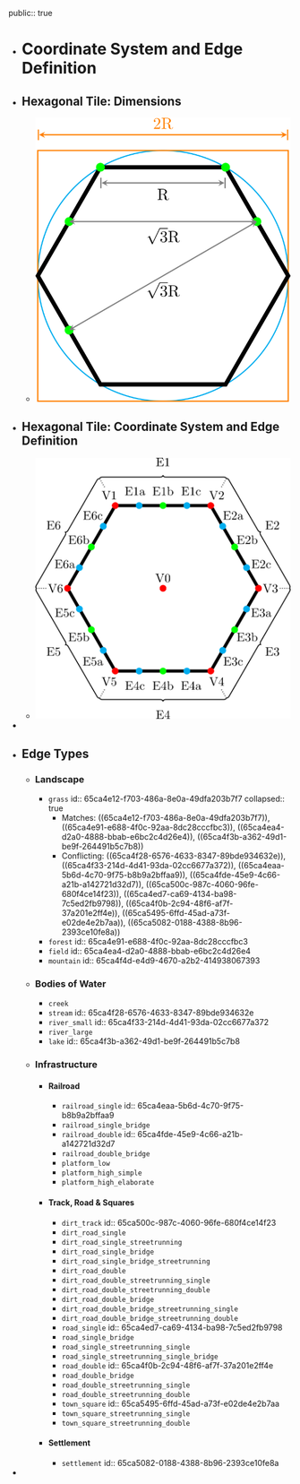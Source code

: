 public:: true

- # Coordinate System and Edge Definition
- ## Hexagonal Tile: Dimensions
	- ![hexTile_dimensions.png](../assets/hexTile_dimensions_1707745207115_0.png)
- ## Hexagonal Tile: Coordinate System and Edge Definition
	- ![hexTile_coordinate-system_edges.png](../assets/hexTile_coordinate-system_edges_1707745461853_0.png)
-
- ## Edge Types
	- ### Landscape
		- `grass`
		  id:: 65ca4e12-f703-486a-8e0a-49dfa203b7f7
		  collapsed:: true
			- Matches: ((65ca4e12-f703-486a-8e0a-49dfa203b7f7)), ((65ca4e91-e688-4f0c-92aa-8dc28cccfbc3)), ((65ca4ea4-d2a0-4888-bbab-e6bc2c4d26e4)), ((65ca4f3b-a362-49d1-be9f-264491b5c7b8))
			- Conflicting: ((65ca4f28-6576-4633-8347-89bde934632e)), ((65ca4f33-214d-4d41-93da-02cc6677a372)), ((65ca4eaa-5b6d-4c70-9f75-b8b9a2bffaa9)), ((65ca4fde-45e9-4c66-a21b-a142721d32d7)), ((65ca500c-987c-4060-96fe-680f4ce14f23)), ((65ca4ed7-ca69-4134-ba98-7c5ed2fb9798)), ((65ca4f0b-2c94-48f6-af7f-37a201e2ff4e)), ((65ca5495-6ffd-45ad-a73f-e02de4e2b7aa)), ((65ca5082-0188-4388-8b96-2393ce10fe8a))
		- `forest`
		  id:: 65ca4e91-e688-4f0c-92aa-8dc28cccfbc3
		- `field`
		  id:: 65ca4ea4-d2a0-4888-bbab-e6bc2c4d26e4
		- `mountain`
		  id:: 65ca4f4d-e4d9-4670-a2b2-414938067393
	- ### Bodies of Water
		- `creek`
		- `stream`
		  id:: 65ca4f28-6576-4633-8347-89bde934632e
		- `river_small`
		  id:: 65ca4f33-214d-4d41-93da-02cc6677a372
		- `river_large`
		- `lake`
		  id:: 65ca4f3b-a362-49d1-be9f-264491b5c7b8
	- ### Infrastructure
		- #### Railroad
			- `railroad_single`
			  id:: 65ca4eaa-5b6d-4c70-9f75-b8b9a2bffaa9
			- `railroad_single_bridge`
			- `railroad_double`
			  id:: 65ca4fde-45e9-4c66-a21b-a142721d32d7
			- `railroad_double_bridge`
			- `platform_low`
			- `platform_high_simple`
			- `platform_high_elaborate`
		- #### Track, Road & Squares
			- `dirt_track`
			  id:: 65ca500c-987c-4060-96fe-680f4ce14f23
			- `dirt_road_single`
			- `dirt_road_single_streetrunning`
			- `dirt_road_single_bridge`
			- `dirt_road_single_bridge_streetrunning`
			- `dirt_road_double`
			- `dirt_road_double_streetrunning_single`
			- `dirt_road_double_streetrunning_double`
			- `dirt_road_double_bridge`
			- `dirt_road_double_bridge_streetrunning_single`
			- `dirt_road_double_bridge_streetrunning_double`
			- `road_single`
			  id:: 65ca4ed7-ca69-4134-ba98-7c5ed2fb9798
			- `road_single_bridge`
			- `road_single_streetrunning_single`
			- `road_single_streetrunning_single_bridge`
			- `road_double`
			  id:: 65ca4f0b-2c94-48f6-af7f-37a201e2ff4e
			- `road_double_bridge`
			- `road_double_streetrunning_single`
			- `road_double_streetrunning_double`
			- `town_square`
			  id:: 65ca5495-6ffd-45ad-a73f-e02de4e2b7aa
			- `town_square_streetrunning_single`
			- `town_square_streetrunning_double`
		- #### Settlement
			- `settlement`
			  id:: 65ca5082-0188-4388-8b96-2393ce10fe8a
-